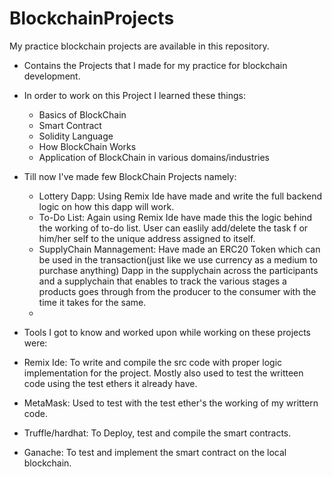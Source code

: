 # BlockchainProjects
My practice blockchain projects are available in this repository.
- Contains the Projects that I made for my practice for blockchain development.

- In order to work on this Project I learned these things:
  - Basics of BlockChain
  - Smart Contract
  - Solidity Language
  - How BlockChain Works
  - Application of BlockChain in various domains/industries

- Till now I've made few BlockChain Projects namely:
  - Lottery Dapp:             Using Remix Ide have made and write the full backend logic on how this dapp will work.
  - To-Do List:               Again using Remix Ide have made this the logic behind the working of to-do list. User can easlily add/delete the task f
                              or him/her self to the unique address assigned to itself.
  - SupplyChain Mannagement:  Have made an ERC20 Token which can be used in the transaction(just like we use currency as a medium to purchase anything) 
    Dapp                      in the supplychain across the participants and a supplychain that enables to track the various stages a products goes through
                              from the producer to the consumer with the time it takes for the same.
  - 
 
 - Tools I got to know and worked upon while working on these projects were:
  - Remix Ide:        To write and compile the src code with proper logic implementation for the project.
                      Mostly also used to test the writteen code using the test ethers it already have.
  - MetaMask:         Used to test with the test ether's the working of my writtern code.
  - Truffle/hardhat:  To Deploy, test and compile the smart contracts.
  - Ganache:          To test and implement the smart contract on the local blockchain.
  
